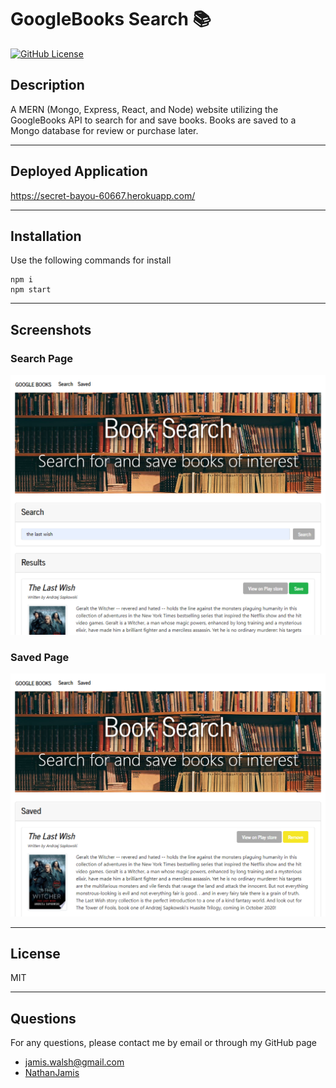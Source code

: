 # GoogleBooks Search 📚

[![GitHub License](https://img.shields.io/badge/license-MIT-green)](License.md)

## Description

A MERN (Mongo, Express, React, and Node) website utilizing the GoogleBooks API to search for and save books. Books are saved to a Mongo database for review or purchase later.

---

## Deployed Application

https://secret-bayou-60667.herokuapp.com/

---

## Installation

Use the following commands for install
```
npm i
npm start
```
---

## Screenshots

### Search Page
![Screenshot](assets/searchpage.png)

### Saved Page
![Screenshot](assets/savedpage.png)

---

## License

MIT

---

## Questions

For any questions, please contact me by email or through my GitHub page
* [jamis.walsh@gmail.com](mailto:jamis.walsh@gmail.com)
* [NathanJamis](https://github.com/NathanJamis)

